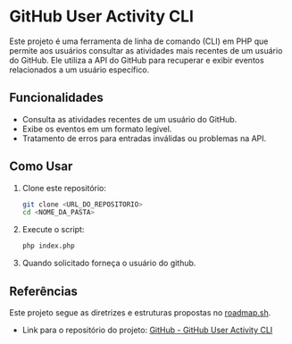 # GitHub User Activity CLI

Este projeto é uma ferramenta de linha de comando (CLI) em PHP que permite aos usuários consultar as atividades mais recentes de um usuário do GitHub. Ele utiliza a API do GitHub para recuperar e exibir eventos relacionados a um usuário específico.

## Funcionalidades

- Consulta as atividades recentes de um usuário do GitHub.
- Exibe os eventos em um formato legível.
- Tratamento de erros para entradas inválidas ou problemas na API.

## Como Usar

1. Clone este repositório:
   ```bash
   git clone <URL_DO_REPOSITORIO>
   cd <NOME_DA_PASTA>

2. Execute o script:

    ```bash
    php index.php
    ```
3. Quando solicitado forneça o usuário do github.

## Referências

Este projeto segue as diretrizes e estruturas propostas no [roadmap.sh](https://roadmap.sh/projects/github-user-activity).

- Link para o repositório do projeto: [GitHub - GitHub User Activity CLI](https://github.com/ryan-junio-oliveira/github-user-activity)

